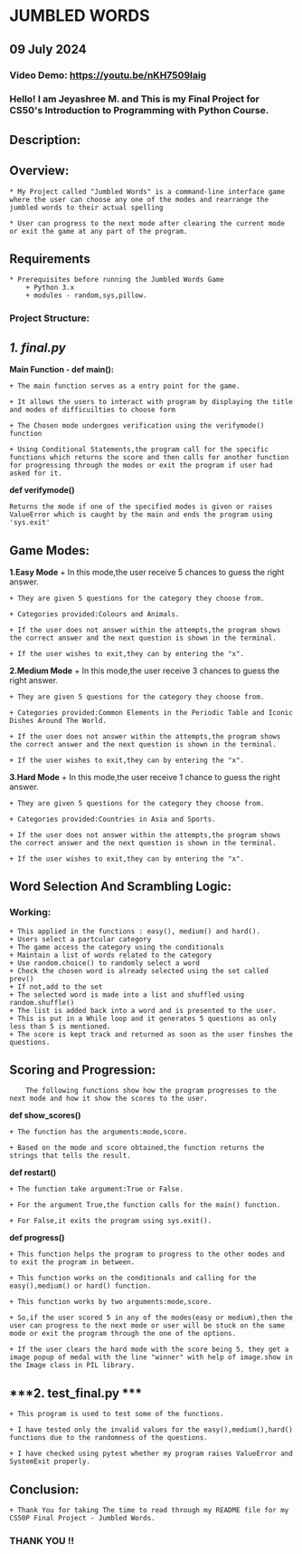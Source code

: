 # JUMBLED WORDS

## 09 July 2024

### **Video Demo**:  <https://youtu.be/nKH7509Iaig>

### Hello! I am Jeyashree M. and This is my Final Project for CS50's Introduction to Programming with Python Course.

## **Description**:

## **Overview**:
    * My Project called "Jumbled Words" is a command-line interface game where the user can choose any one of the modes and rearrange the jumbled words to their actual spelling

    * User can progress to the next mode after clearing the current mode or exit the game at any part of the program.

## **Requirements**
    * Prerequisites before running the Jumbled Words Game
        + Python 3.x
        + modules - random,sys,pillow.

### **Project Structure:**
## ***1. final.py***

**Main Function - def main():**

    + The main function serves as a entry point for the game.

    + It allows the users to interact with program by displaying the title and modes of difficuilties to choose form

    + The Chosen mode undergoes verification using the verifymode() function

    + Using Conditional Statements,the program call for the specific functions which returns the score and then calls for another function for progressing through the modes or exit the program if user had asked for it.

**def verifymode()**

    Returns the mode if one of the specified modes is given or raises ValueError which is caught by the main and ends the program using 'sys.exit'

## Game Modes:

**1.Easy Mode**
    + In this mode,the user receive 5 chances to guess the right answer.

    + They are given 5 questions for the category they choose from.

    + Categories provided:Colours and Animals.

    + If the user does not answer within the attempts,the program shows the correct answer and the next question is shown in the terminal.

    + If the user wishes to exit,they can by entering the "x".

**2.Medium Mode**
    + In this mode,the user receive 3 chances to guess the right answer.

    + They are given 5 questions for the category they choose from.

    + Categories provided:Common Elements in the Periodic Table and Iconic Dishes Around The World.

    + If the user does not answer within the attempts,the program shows the correct answer and the next question is shown in the terminal.

    + If the user wishes to exit,they can by entering the "x".

**3.Hard Mode**
    + In this mode,the user receive 1 chance to guess the right answer.

    + They are given 5 questions for the category they choose from.

    + Categories provided:Countries in Asia and Sports.

    + If the user does not answer within the attempts,the program shows the correct answer and the next question is shown in the terminal.

    + If the user wishes to exit,they can by entering the "x".

## Word Selection And Scrambling Logic:
### Working:

    + This applied in the functions : easy(), medium() and hard().
    + Users select a partcular category
    + The game access the category using the conditionals
    + Maintain a list of words related to the category
    + Use random.choice() to randomly select a word
    + Check the chosen word is already selected using the set called prev()
    + If not,add to the set
    + The selected word is made into a list and shuffled using random.shuffle()
    + The list is added back into a word and is presented to the user.
    + This is put in a While loop and it generates 5 questions as only less than 5 is mentioned.
    + The score is kept track and returned as soon as the user finshes the questions.

## Scoring and Progression:
        The following functions show how the program progresses to the next mode and how it show the scores to the user.

**def show_scores()**

    + The function has the arguments:mode,score.

    + Based on the mode and score obtained,the function returns the strings that tells the result.

**def restart()**

    + The function take argument:True or False.

    + For the argument True,the function calls for the main() function.

    + For False,it exits the program using sys.exit().

**def progress()**

    + This function helps the program to progress to the other modes and to exit the program in between.

    + This function works on the conditionals and calling for the easy(),medium() or hard() function.

    + This function works by two arguments:mode,score.

    + So,if the user scored 5 in any of the modes(easy or medium),then the user can progress to the next mode or user will be stuck on the same mode or exit the program through the one of the options.

    + If the user clears the hard mode with the score being 5, they get a image popup of medal with the line "winner" with help of image.show in the Image class in PIL library.

## ***2. test_final.py ***

    + This program is used to test some of the functions.

    + I have tested only the invalid values for the easy(),medium(),hard() functions due to the randomness of the questions.

    + I have checked using pytest whether my program raises ValueError and SystemExit properly.


## Conclusion:

    + Thank You for taking The time to read through my README file for my CS50P Final Project - Jumbled Words.

### **THANK YOU !!**






